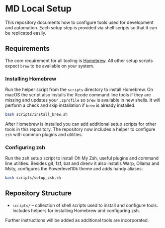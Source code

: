 # MD Local Setup

This repository documents how to configure tools used for development and automation. Each setup step is provided via shell scripts so that it can be replicated easily.

## Requirements

The core requirement for all tooling is [Homebrew](https://brew.sh/). All other setup scripts expect `brew` to be available on your system.

### Installing Homebrew

Run the helper script from the `scripts` directory to install Homebrew. On macOS the script also installs the Xcode command line tools if they are missing and updates your `.zprofile` so `brew` is available in new shells. It will perform a check and skip installation if `brew` is already installed.

```bash
bash scripts/install_brew.sh
```

After Homebrew is installed you can add additional setup scripts for other tools in this repository. The repository now includes a helper to configure `zsh` with common plugins and utilities.

### Configuring zsh

Run the zsh setup script to install Oh My Zsh, useful plugins and command line utilities. Besides git, fzf, bat and direnv it also installs Warp, Ollama and Msty, configures the Powerlevel10k theme and adds handy aliases:

```bash
bash scripts/setup_zsh.sh
```

## Repository Structure

- `scripts/` – collection of shell scripts used to install and configure tools. Includes helpers for installing Homebrew and configuring zsh.

Further instructions will be added as additional tools are incorporated.
